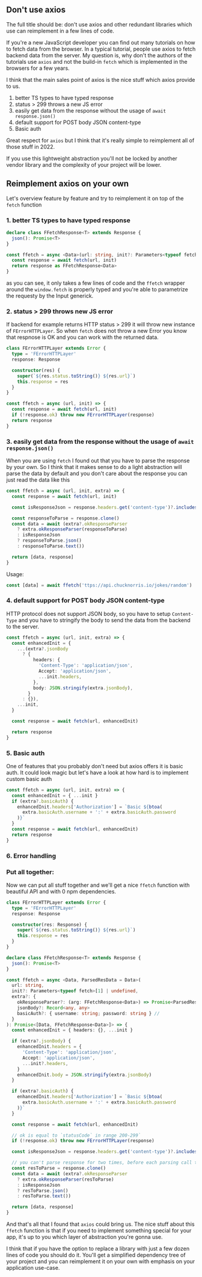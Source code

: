 ## Don't use axios

The full title should be: don't use axios and other redundant libraries which use can reimplement in a few lines of code.

If you're a new JavaScript developer you can find out many tutorials on how to fetch data from the browser.
In a typical tutorial, people use axios to fetch backend data from the server.
My question is, why don't the authors of the tutorials use `axios` and not the build-in `fetch`
which is implemented in the browsers for a few years.

I think that the main sales point of axios is the nice stuff which axios provide to us.

1. better TS types to have typed response
2. status > 299 throws a new JS error
3. easily get data from the response without the usage of `await response.json()`
4. default support for POST body JSON content-type
5. Basic auth

Great respect for `axios` but I think that it's really simple to reimplement all of those stuff in 2022.

If you use this lightweight abstraction you'll not be locked by another vendor library and the complexity of
your project will be lower.

## Reimplement axios on your own

Let's overview feature by feature and try to reimplement it on top of the `fetch` function

### 1. better TS types to have typed response

```ts
declare class FFetchResponse<T> extends Response {
  json(): Promise<T>
}

const ffetch = async <Data>(url: string, init?: Parameters<typeof fetch>[1] | undefined) => {
  const response = await fetch(url, init)
  return response as FFetchResponse<Data>
}
```

as you can see, it only takes a few lines of code and the `ffetch` wrapper around the `window.fetch`
is properly typed and you're able to parametrize the requesty by the Input generick.

### 2. status > 299 throws new JS error

If backend for example returns HTTP status > 299 it will throw new instance of `FErrorHTTPLayer`.
So when `fetch` does not throw a new Error you know that respnose is OK and you can work with the returned data.

```ts
class FErrorHTTPLayer extends Error {
  type = 'FErrorHTTPLayer'
  response: Response

  constructor(res) {
    super(`${res.status.toString()} ${res.url}`)
    this.response = res
  }
}

const ffetch = async (url, init) => {
  const response = await fetch(url, init)
  if (!response.ok) throw new FErrorHTTPLayer(response)
  return response
}
```

### 3. easily get data from the response without the usage of `await response.json()`

When you are using `fetch` I found out that you have to parse the response by your own.
So I think that it makes sense to do a light abstraction will parse the data by default and you don't care about the response
you can just read the data like this

```ts
const ffetch = async (url, init, extra) => {
  const response = await fetch(url, init)

  const isResponseJson = response.headers.get('content-type')?.includes('application/json')

  const responseToParse = response.clone()
  const data = await (extra?.okResponseParser
    ? extra.okResponseParser(responseToParse)
    : isResponseJson
    ? responseToParse.json()
    : responseToParse.text())

  return [data, response]
}
```

Usage:

```ts
const [data] = await ffetch('ttps://api.chucknorris.io/jokes/random')
```

### 4. default support for POST body JSON content-type

HTTP protocol does not support JSON body, so you have to setup `Content-Type` and you have to
stringify the body to send the data from the backend to the server.

```ts
const ffetch = async (url, init, extra) => {
  const enhancedInit = {
    ...(extra?.jsonBody
      ? {
          headers: {
            'Content-Type': 'application/json',
            Accept: 'application/json',
            ...init.headers,
          },
          body: JSON.stringify(extra.jsonBody),
        }
      : {}),
    ...init,
  }

  const response = await fetch(url, enhancedInit)

  return response
}
```

### 5. Basic auth

One of features that you probably don't need but axios offers it is basic auth.
It could look magic but let's have a look at how hard is to implement custom basic auth

```ts
const ffetch = async (url, init, extra) => {
  const enhancedInit = { ...init }
  if (extra?.basicAuth) {
    enhancedInit.headers['Authorization'] = `Basic ${btoa(
      extra.basicAuth.username + ':' + extra.basicAuth.password
    )}`
  }
  const response = await fetch(url, enhancedInit)
  return response
}
```

### 6. Error handling

### Put all together:

Now we can put all stuff together and we'll get a nice `ffetch` function with beautiful API and with 0 npm dependencies.

```ts
class FErrorHTTPLayer extends Error {
  type = 'FErrorHTTPLayer'
  response: Response

  constructor(res: Response) {
    super(`${res.status.toString()} ${res.url}`)
    this.response = res
  }
}

declare class FFetchResponse<T> extends Response {
  json(): Promise<T>
}

const ffetch = async <Data, ParsedResData = Data>(
  url: string,
  init?: Parameters<typeof fetch>[1] | undefined,
  extra?: {
    okResponseParser?: (arg: FFetchResponse<Data>) => Promise<ParsedResData>
    jsonBody?: Record<any, any>
    basicAuth?: { username: string; password: string } //
  }
): Promise<[Data, FFetchResponse<Data>]> => {
  const enhancedInit = { headers: {}, ...init }

  if (extra?.jsonBody) {
    enhancedInit.headers = {
      'Content-Type': 'application/json',
      Accept: 'application/json',
      ...init?.headers,
    }
    enhancedInit.body = JSON.stringify(extra.jsonBody)
  }

  if (extra?.basicAuth) {
    enhancedInit.headers['Authorization'] = `Basic ${btoa(
      extra.basicAuth.username + ':' + extra.basicAuth.password
    )}`
  }

  const response = await fetch(url, enhancedInit)

  // ok is equal to `statusCode` in range 200-299`
  if (!response.ok) throw new FErrorHTTPLayer(response)

  const isResponseJson = response.headers.get('content-type')?.includes('application/json')

  // you can't parse response for two times, before each parsing call the `.clone()` method
  const resToParse = response.clone()
  const data = await (extra?.okResponseParser
    ? extra.okResponseParser(resToParse)
    : isResponseJson
    ? resToParse.json()
    : resToParse.text())

  return [data, response]
}
```

And that's all that I found that `axios` could bring us.
The nice stuff about this `ffetch` function is that if you need to implement something special for your app,
it's up to you which layer of abstraction you're gonna use.

I think that if you have the option to replace a library with just a few dozen lines of code you should do it.
You'll get a simplified dependency tree of your project and you can reimplement it on your own with emphasis on your application use-case.
